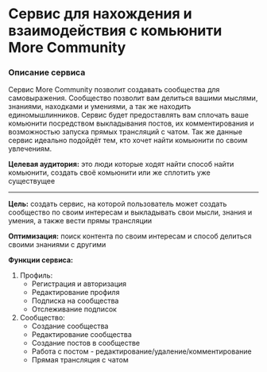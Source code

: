 # Сервис для нахождения и взаимодействия с комьюнити More Community

### Описание сервиса

Cервис More Community позволит создавать сообщества для самовыражения. Сообщество позволит вам делиться вашими мыслями, знаниями, находками и умениями, а так же находить единомышлинников. Сервис будет предоставлять вам сплочать ваше комьюнити посредством выкладывания постов, их комментирования и возможностью запуска прямых трансляций с чатом. Так же данные сервис идеально подойдёт тем, кто хочет найти комьюнити по своим увлечениям.

**Целевая аудитория:** это люди которые ходят найти способ найти комьюнити, создать своё комьюнити или же сплотить уже существущее
___

**Цель:** создать сервис, на которой пользователь может создать сообщество по своим интересам и выкладывать свои мысли, знания и умения, а также вести прямы трансляции

**Оптимизация:** поиск контента по своим интересам и способ делиться своими знаниями с другими

**Функции сервиса:**
1. Профиль:
    - Регистрация и авторизация
    - Редактирование профиля
    - Подписка на сообщества
    - Отслеживание подписок
2. Сообщество:
    - Создание сообщества
    - Редактирование сообщества
    - Создание постов в сообществе
    - Работа с постом - редактирование/удаление/комментирование
    - Прямая трансляция с чатом
